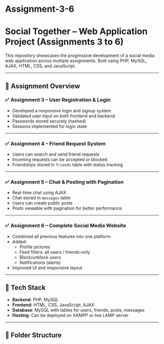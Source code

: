# Assignment-3-6


# Social Together – Web Application Project (Assignments 3 to 6)

This repository showcases the progressive development of a social media web application across multiple assignments. Built using PHP, MySQL, AJAX, HTML, CSS, and JavaScript.

---

## 📌 Assignment Overview

### ✅ Assignment 3 – User Registration & Login
- Developed a responsive login and signup system
- Validated user input on both frontend and backend
- Passwords stored securely (hashed)
- Sessions implemented for login state

---

### ✅ Assignment 4 – Friend Request System
- Users can search and send friend requests
- Incoming requests can be accepted or blocked
- Friendships stored in `friends` table with status tracking

---

### ✅ Assignment 5 – Chat & Posting with Pagination
- Real-time chat using AJAX
- Chat stored in `messages` table
- Users can create public posts
- Posts viewable with pagination for better performance

---

### ✅ Assignment 6 – Complete Social Media Website
- Combined all previous features into one platform
- Added:
  - Profile pictures
  - Feed filters: all users / friends-only
  - Block/unblock users
  - Notifications (alerts)
- Improved UI and responsive layout

---

## 🚀 Tech Stack
- **Backend**: PHP, MySQL
- **Frontend**: HTML, CSS, JavaScript, AJAX
- **Database**: MySQL with tables for users, friends, posts, messages
- **Hosting**: Can be deployed on XAMPP or live LAMP server

---

## 📁 Folder Structure
